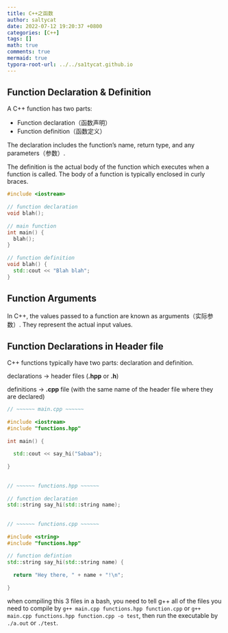 ```yaml
---
title: C++之函数
author: saltycat
date: 2022-07-12 19:20:37 +0800
categories: [C++]
tags: []
math: true
comments: true
mermaid: true
typora-root-url: ../../sa1tycat.github.io
---
```


## Function Declaration & Definition

A C++ function has two parts:

- Function declaration（函数声明）
- Function definition（函数定义）

The declaration includes the function’s name, return type, and any parameters（参数）.

The definition is the actual body of the function which executes when a function is called. The body of a function is typically enclosed in curly braces.

```c++
#include <iostream>
 
// function declaration
void blah(); 
 
// main function
int main() {
  blah();
}
 
// function definition
void blah() {
  std::cout << "Blah blah";
}
```



## Function Arguments

In C++, the values passed to a function are known as arguments（实际参数）. They represent the actual input values.

## Function Declarations in Header file

C++ functions typically have two parts: declaration and definition.

declarations -> header files (**.hpp** or **.h**) 

definitions -> **.cpp** file (with the same name of the header file where they are declared)

```C++
// ~~~~~~ main.cpp ~~~~~~
 
#include <iostream>
#include "functions.hpp"
 
int main() {
 
  std::cout << say_hi("Sabaa");
 
}
 
 
// ~~~~~~ functions.hpp ~~~~~~
 
// function declaration
std::string say_hi(std::string name);
 
 
// ~~~~~~ functions.cpp ~~~~~~
 
#include <string>
#include "functions.hpp"
 
// function defintion
std::string say_hi(std::string name) {
 
  return "Hey there, " + name + "!\n";
 
}
```

when compiling this 3 files in a bash, you need to tell g++ all of the files you need to compile by `g++ main.cpp functions.hpp function.cpp` or `g++ main.cpp functions.hpp function.cpp -o test`, then run the executable by `./a.out` or `./test`.

